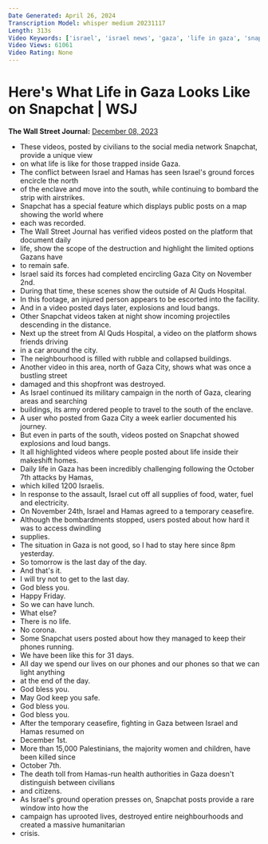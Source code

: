 ```yaml
---
Date Generated: April 26, 2024
Transcription Model: whisper medium 20231117
Length: 313s
Video Keywords: ['israel', 'israel news', 'gaza', 'life in gaza', 'snapchat', 'snap', 'snapchat videos from gaza', 'gaza videos on snap', 'israel videos on snap', 'life in israel', 'palestine', 'wsj', 'gaza life', 'israel-hamas conflict', 'social media', 'hamas', 'north gaza', 'south gaza', 'middle east', 'hamas news', 'gaza strip', 'al-quds hospital', 'ceasefire', 'snapchat features', 'snap map', 'israel hamas war', 'ground forces', 'bombardment', 'conflict zone', 'war footage', 'life in camps', 'war stories', 'life during a war', 'israel daily life', 'wonews']
Video Views: 61061
Video Rating: None
---
```


# Here's What Life in Gaza Looks Like on Snapchat | WSJ
**The Wall Street Journal:** [December 08, 2023](https://www.youtube.com/watch?v=MYevQ467lA8)
*  These videos, posted by civilians to the social media network Snapchat, provide a unique view
*  on what life is like for those trapped inside Gaza.
*  The conflict between Israel and Hamas has seen Israel's ground forces encircle the north
*  of the enclave and move into the south, while continuing to bombard the strip with airstrikes.
*  Snapchat has a special feature which displays public posts on a map showing the world where
*  each was recorded.
*  The Wall Street Journal has verified videos posted on the platform that document daily
*  life, show the scope of the destruction and highlight the limited options Gazans have
*  to remain safe.
*  Israel said its forces had completed encircling Gaza City on November 2nd.
*  During that time, these scenes show the outside of Al Quds Hospital.
*  In this footage, an injured person appears to be escorted into the facility.
*  And in a video posted days later, explosions and loud bangs.
*  Other Snapchat videos taken at night show incoming projectiles descending in the distance.
*  Next up the street from Al Quds Hospital, a video on the platform shows friends driving
*  in a car around the city.
*  The neighbourhood is filled with rubble and collapsed buildings.
*  Another video in this area, north of Gaza City, shows what was once a bustling street
*  damaged and this shopfront was destroyed.
*  As Israel continued its military campaign in the north of Gaza, clearing areas and searching
*  buildings, its army ordered people to travel to the south of the enclave.
*  A user who posted from Gaza City a week earlier documented his journey.
*  But even in parts of the south, videos posted on Snapchat showed explosions and loud bangs.
*  It all highlighted videos where people posted about life inside their makeshift homes.
*  Daily life in Gaza has been incredibly challenging following the October 7th attacks by Hamas,
*  which killed 1200 Israelis.
*  In response to the assault, Israel cut off all supplies of food, water, fuel and electricity.
*  On November 24th, Israel and Hamas agreed to a temporary ceasefire.
*  Although the bombardments stopped, users posted about how hard it was to access dwindling
*  supplies.
*  The situation in Gaza is not good, so I had to stay here since 8pm yesterday.
*  So tomorrow is the last day of the day.
*  And that's it.
*  I will try not to get to the last day.
*  God bless you.
*  Happy Friday.
*  So we can have lunch.
*  What else?
*  There is no life.
*  No corona.
*  Some Snapchat users posted about how they managed to keep their phones running.
*  We have been like this for 31 days.
*  All day we spend our lives on our phones and our phones so that we can light anything
*  at the end of the day.
*  God bless you.
*  May God keep you safe.
*  God bless you.
*  God bless you.
*  After the temporary ceasefire, fighting in Gaza between Israel and Hamas resumed on
*  December 1st.
*  More than 15,000 Palestinians, the majority women and children, have been killed since
*  October 7th.
*  The death toll from Hamas-run health authorities in Gaza doesn't distinguish between civilians
*  and citizens.
*  As Israel's ground operation presses on, Snapchat posts provide a rare window into how the
*  campaign has uprooted lives, destroyed entire neighbourhoods and created a massive humanitarian
*  crisis.
